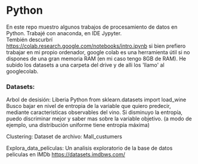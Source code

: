 # Python

En este repo muestro algunos trabajos de procesamiento de datos en Python.
Trabajé con anaconda, en IDE Jypyter.  
Tembién descurbrí https://colab.research.google.com/notebooks/intro.ipynb si bien prefiero trabajar en mi propio ordenador, google colab es una herramienta útil si no dispones de una gran memoria RAM (en mi caso tengo 8GB de RAM). He subido los datasets a una carpeta del drive y de alli los 'llamo' al googlecolab. 


### Datasets:

Arbol de desisión: Liberia Python from sklearn.datasets import load_wine
Busco bajar en nivel de entropia de la variable que quiero predecir, mediante caracteristicas observables del vino. Si disminuyo la entropía, puedo discriminar mejor y saber mas sobre la variable objetivo. 
(a modo de ejemplo, una distribución uniforme tiene entropia máxima)

Clustering: Dataset de archivo: Mall_custumers

Explora_data_películas: Un analisis exploratorio de la base de datos peliculas en IMDb https://datasets.imdbws.com/


